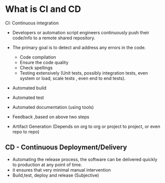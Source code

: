 # What is CI and CD

CI: Continuous integration 

- Developers or automation script engineers continuously push their code/info to a remote shared repository.
- The primary goal is to detect and address any errors in the code.
    - Code compilation
    - Ensure the code quality 
    - Check spellings
    - Testing extensively (Unit tests, possibly integration tests, even system or load, scale tests , even end to end tests).

- Automated build
- Automated test
- Automated documentation (using tools)
- Feedback ,based on above two steps
- Artifact Generation (Depends on org to org or project to project, or even repo to repo)


## CD - Continuous Deployment/Delivery

- Automating the release process, the software can be delivered quickly to production at any point of time.
- it ensures that very minimal manual intervention
- Build,test, deploy and release (Subjective)

